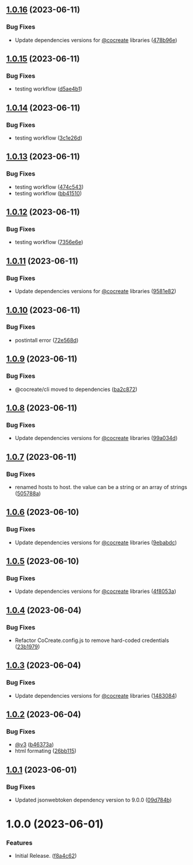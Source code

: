 ## [1.0.16](https://github.com/CoCreate-app/CoCreate-authenticate/compare/v1.0.15...v1.0.16) (2023-06-11)


### Bug Fixes

* Update dependencies versions for [@cocreate](https://github.com/cocreate) libraries ([478b96e](https://github.com/CoCreate-app/CoCreate-authenticate/commit/478b96e81b3330cd0663d49b45dfa0ef37352966))

## [1.0.15](https://github.com/CoCreate-app/CoCreate-authenticate/compare/v1.0.14...v1.0.15) (2023-06-11)


### Bug Fixes

* testing workflow ([d5ae4b1](https://github.com/CoCreate-app/CoCreate-authenticate/commit/d5ae4b14d62c930049c4d22ecc3523dca5746d4b))

## [1.0.14](https://github.com/CoCreate-app/CoCreate-authenticate/compare/v1.0.13...v1.0.14) (2023-06-11)


### Bug Fixes

* testing workflow ([3c1e26d](https://github.com/CoCreate-app/CoCreate-authenticate/commit/3c1e26d92224de25e223b3427e9b36b4cf6ce688))

## [1.0.13](https://github.com/CoCreate-app/CoCreate-authenticate/compare/v1.0.12...v1.0.13) (2023-06-11)


### Bug Fixes

* testing workflow ([474c543](https://github.com/CoCreate-app/CoCreate-authenticate/commit/474c5437c6617b98eca3f458fea9790f6d6629f1))
* testing workflow ([bb41510](https://github.com/CoCreate-app/CoCreate-authenticate/commit/bb41510e59fca39768367fda939bcbd75b08062e))

## [1.0.12](https://github.com/CoCreate-app/CoCreate-authenticate/compare/v1.0.11...v1.0.12) (2023-06-11)


### Bug Fixes

* testing workflow ([7356e6e](https://github.com/CoCreate-app/CoCreate-authenticate/commit/7356e6e5197dfbeba67fa0f57a8261c5f82f0177))

## [1.0.11](https://github.com/CoCreate-app/CoCreate-authenticate/compare/v1.0.10...v1.0.11) (2023-06-11)


### Bug Fixes

* Update dependencies versions for [@cocreate](https://github.com/cocreate) libraries ([9581e82](https://github.com/CoCreate-app/CoCreate-authenticate/commit/9581e825713e42862eaf26ca06121d233186a76f))

## [1.0.10](https://github.com/CoCreate-app/CoCreate-authenticate/compare/v1.0.9...v1.0.10) (2023-06-11)


### Bug Fixes

* postintall error ([72e568d](https://github.com/CoCreate-app/CoCreate-authenticate/commit/72e568d7bccf58576ad3c4c6b2a925cfb514c1a3))

## [1.0.9](https://github.com/CoCreate-app/CoCreate-authenticate/compare/v1.0.8...v1.0.9) (2023-06-11)


### Bug Fixes

* @cocreate/cli moved to dependencies ([ba2c872](https://github.com/CoCreate-app/CoCreate-authenticate/commit/ba2c872acf96312a66a09f4bb238795c9c87bb8d))

## [1.0.8](https://github.com/CoCreate-app/CoCreate-authenticate/compare/v1.0.7...v1.0.8) (2023-06-11)


### Bug Fixes

* Update dependencies versions for [@cocreate](https://github.com/cocreate) libraries ([99a034d](https://github.com/CoCreate-app/CoCreate-authenticate/commit/99a034d527d818e20bf7abd168bfe64a22343438))

## [1.0.7](https://github.com/CoCreate-app/CoCreate-authenticate/compare/v1.0.6...v1.0.7) (2023-06-11)


### Bug Fixes

* renamed hosts to host. the value can be a string or an array of strings ([505788a](https://github.com/CoCreate-app/CoCreate-authenticate/commit/505788a1bb47bf2be4c7e8b9f1d58306d3c0ebf0))

## [1.0.6](https://github.com/CoCreate-app/CoCreate-authenticate/compare/v1.0.5...v1.0.6) (2023-06-10)


### Bug Fixes

* Update dependencies versions for [@cocreate](https://github.com/cocreate) libraries ([9ebabdc](https://github.com/CoCreate-app/CoCreate-authenticate/commit/9ebabdcf8cb122e45c4dd085a8e68b96b6725779))

## [1.0.5](https://github.com/CoCreate-app/CoCreate-authenticate/compare/v1.0.4...v1.0.5) (2023-06-10)


### Bug Fixes

* Update dependencies versions for [@cocreate](https://github.com/cocreate) libraries ([4f8053a](https://github.com/CoCreate-app/CoCreate-authenticate/commit/4f8053ab55494485b6b51af851a8ed95777d6947))

## [1.0.4](https://github.com/CoCreate-app/CoCreate-authenticate/compare/v1.0.3...v1.0.4) (2023-06-04)


### Bug Fixes

* Refactor CoCreate.config.js to remove hard-coded credentials ([23b1979](https://github.com/CoCreate-app/CoCreate-authenticate/commit/23b197968dd1966f9a345f8d0d3370ab7518331b))

## [1.0.3](https://github.com/CoCreate-app/CoCreate-authenticate/compare/v1.0.2...v1.0.3) (2023-06-04)


### Bug Fixes

* Update dependencies versions for [@cocreate](https://github.com/cocreate) libraries ([1483084](https://github.com/CoCreate-app/CoCreate-authenticate/commit/14830848bf488e8e5139bec35ea44a175905f164))

## [1.0.2](https://github.com/CoCreate-app/CoCreate-authenticate/compare/v1.0.1...v1.0.2) (2023-06-04)


### Bug Fixes

* [@v3](https://github.com/v3) ([b46373a](https://github.com/CoCreate-app/CoCreate-authenticate/commit/b46373af9d2558e685ac873f1b78897f2ddc7941))
* html formating ([26bb115](https://github.com/CoCreate-app/CoCreate-authenticate/commit/26bb1154483ace18843dc775d98e83421bd6ed09))

## [1.0.1](https://github.com/CoCreate-app/CoCreate-authenticate/compare/v1.0.0...v1.0.1) (2023-06-01)


### Bug Fixes

* Updated jsonwebtoken dependency version to 9.0.0 ([09d784b](https://github.com/CoCreate-app/CoCreate-authenticate/commit/09d784b79bcce105971f0870667bf087ad41ce59))

# 1.0.0 (2023-06-01)


### Features

* Initial Release. ([f8a4c62](https://github.com/CoCreate-app/CoCreate-authenticate/commit/f8a4c62bf01d4dd84d8089c6cf8e3a60718b0a9e))

